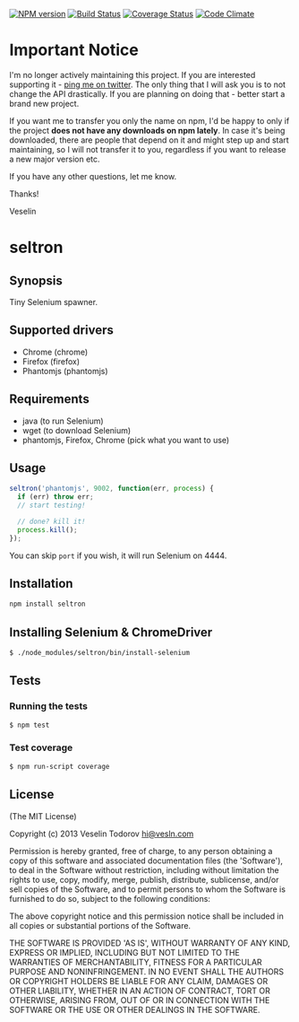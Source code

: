 [![NPM version](https://badge.fury.io/js/seltron.png)](http://badge.fury.io/js/seltron)
[![Build Status](https://secure.travis-ci.org/vesln/seltron.png)](http://travis-ci.org/vesln/seltron)
[![Coverage Status](https://coveralls.io/repos/vesln/seltron/badge.png?branch=master)](https://coveralls.io/r/vesln/seltron?branch=master)
[![Code Climate](https://codeclimate.com/github/vesln/seltron.png)](https://codeclimate.com/github/vesln/seltron)

# Important Notice

I'm no longer actively maintaining this project. If you are interested supporting it - [ping me on twitter](https://twitter.com/vesln).
The only thing that I will ask you is to not change the API drastically. If you are planning on doing that - better start a brand new project.

If you want me to transfer you only the name on npm, I'd be happy to only if the project **does not have any downloads on npm lately**. In case it's being
downloaded, there are people that depend on it and might step up and start maintaining, so I will not transfer it to you, regardless if you want to release
a new major version etc.

If you have any other questions, let me know.

Thanks!

Veselin

# seltron

## Synopsis

Tiny Selenium spawner.

## Supported drivers

- Chrome (chrome)
- Firefox (firefox)
- Phantomjs (phantomjs)

## Requirements

- java (to run Selenium)
- wget (to download Selenium)
- phantomjs, Firefox, Chrome (pick what you want to use)

## Usage

```js
seltron('phantomjs', 9002, function(err, process) {
  if (err) throw err;
  // start testing!

  // done? kill it!
  process.kill();
});
```

You can skip `port` if you wish, it will run Selenium on 4444.

## Installation

```bash
npm install seltron
```

## Installing Selenium & ChromeDriver

```bash
$ ./node_modules/seltron/bin/install-selenium
```

## Tests

### Running the tests

```bash
$ npm test
```

### Test coverage

```bash
$ npm run-script coverage
```

## License

(The MIT License)

Copyright (c) 2013 Veselin Todorov <hi@vesln.com>

Permission is hereby granted, free of charge, to any person obtaining
a copy of this software and associated documentation files (the
'Software'), to deal in the Software without restriction, including
without limitation the rights to use, copy, modify, merge, publish,
distribute, sublicense, and/or sell copies of the Software, and to
permit persons to whom the Software is furnished to do so, subject to
the following conditions:

The above copyright notice and this permission notice shall be
included in all copies or substantial portions of the Software.

THE SOFTWARE IS PROVIDED 'AS IS', WITHOUT WARRANTY OF ANY KIND,
EXPRESS OR IMPLIED, INCLUDING BUT NOT LIMITED TO THE WARRANTIES OF
MERCHANTABILITY, FITNESS FOR A PARTICULAR PURPOSE AND NONINFRINGEMENT.
IN NO EVENT SHALL THE AUTHORS OR COPYRIGHT HOLDERS BE LIABLE FOR ANY
CLAIM, DAMAGES OR OTHER LIABILITY, WHETHER IN AN ACTION OF CONTRACT,
TORT OR OTHERWISE, ARISING FROM, OUT OF OR IN CONNECTION WITH THE
SOFTWARE OR THE USE OR OTHER DEALINGS IN THE SOFTWARE.
